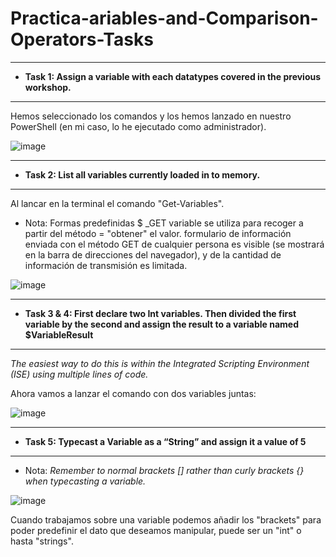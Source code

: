 # Practica-ariables-and-Comparison-Operators-Tasks
___
- **Task 1: Assign a variable with each datatypes covered in the previous workshop.**
___

Hemos seleccionado los comandos y los hemos lanzado en nuestro PowerShell (en mi caso, lo he ejecutado como administrador).

![image](https://user-images.githubusercontent.com/98842240/161580093-b2074ee6-f06d-49d1-ad37-5683a8f33a20.png)

___
- **Task 2: List all variables currently loaded in to memory.**
___

Al lancar en la terminal el comando "Get-Variables". 

- Nota: Formas predefinidas $ _GET variable se utiliza para recoger a partir del método = "obtener" el valor. formulario de información enviada con el método GET de cualquier persona es visible (se mostrará en la barra de direcciones del navegador), y de la cantidad de información de transmisión es limitada.


![image](https://user-images.githubusercontent.com/98842240/161582186-0baf9d17-2101-4636-8a03-19a0b1bf98f6.png)

___
- **Task 3 & 4: First declare two Int variables. Then divided the first variable by the second and assign the result to a variable named $VariableResult** 
___

*The easiest way to do this is within the Integrated Scripting Environment (ISE) using multiple lines of code.*

Ahora vamos a lanzar el comando con dos variables juntas:

![image](https://user-images.githubusercontent.com/98842240/161583573-d59e0eaf-db10-452d-9c0f-a0bfb2ea19e4.png)
___
- **Task 5: Typecast a Variable as a “String” and assign it a value of 5**
___

- Nota: *Remember to normal brackets [] rather than curly brackets {} when typecasting a variable.*

![image](https://user-images.githubusercontent.com/98842240/161584295-790b110e-cd60-49ad-931f-d92806a43bd1.png)

Cuando trabajamos sobre una variable podemos añadir los "brackets" para poder predefinir el dato que deseamos manipular, puede ser un "int" o hasta "strings". 

